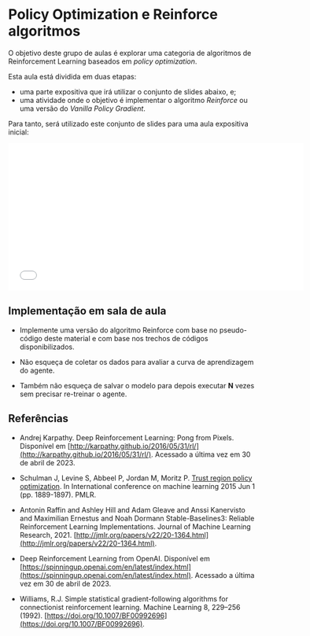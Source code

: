 # Policy Optimization e Reinforce algoritmos

O objetivo deste grupo de aulas é explorar uma categoria de algoritmos de Reinforcement Learning baseados em *policy optimization*. 

Esta aula está dividida em duas etapas: 

* uma parte expositiva que irá utilizar o conjunto de slides abaixo, e;
* uma atividade onde o objetivo é implementar o algoritmo *Reinforce* ou uma versão do *Vanilla Policy Gradient*.

Para tanto, será utilizado este conjunto de slides para uma aula expositiva inicial: 

<embed src="reinforce_slides.pdf" type="application/pdf" width="600" height="300">

## Implementação em sala de aula

* Implemente uma versão do algoritmo Reinforce com base no pseudo-código deste material e com base nos trechos de códigos disponibilizados. 

* Não esqueça de coletar os dados para avaliar a curva de aprendizagem do agente. 

* Também não esqueça de salvar o modelo para depois executar **N** vezes sem precisar re-treinar o agente. 


## Referências

* Andrej Karpathy. Deep Reinforcement Learning: Pong from Pixels. Disponível em [http://karpathy.github.io/2016/05/31/rl/](http://karpathy.github.io/2016/05/31/rl/). Acessado a última vez em 30 de abril de 2023. 

* Schulman J, Levine S, Abbeel P, Jordan M, Moritz P. [Trust region policy optimization](https://arxiv.org/abs/1502.05477). In International conference on machine learning 2015 Jun 1 (pp. 1889-1897). PMLR.

* Antonin Raffin and Ashley Hill and Adam Gleave and Anssi Kanervisto and Maximilian Ernestus and Noah Dormann Stable-Baselines3: Reliable Reinforcement Learning Implementations. Journal of Machine Learning Research, 2021. [http://jmlr.org/papers/v22/20-1364.html](http://jmlr.org/papers/v22/20-1364.html).

* Deep Reinforcement Learning from OpenAI. Disponível em [https://spinningup.openai.com/en/latest/index.html](https://spinningup.openai.com/en/latest/index.html). Acessado a última vez em 30 de abril de 2023.

* Williams, R.J. Simple statistical gradient-following algorithms for connectionist reinforcement learning. Machine Learning 8, 229–256 (1992). [https://doi.org/10.1007/BF00992696](https://doi.org/10.1007/BF00992696).